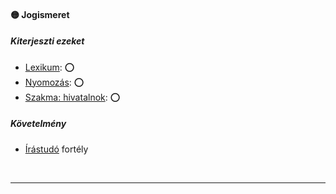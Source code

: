 #### 🟡 Jogismeret

##### Kiterjeszti ezeket

- [Lexikum](../kepzettsegek.tudomanyos/lexikum.md): ⭕
- [Nyomozás](../kepzettsegek.vilagi/nyomozas.md): ⭕
- [Szakma: hivatalnok](../kepzettsegek.vilagi/szakma.md): ⭕

##### Követelmény

- [Írástudó](../fortelyok.altalanos/irastudo.md) fortély

<br />

---
